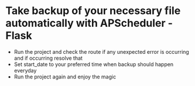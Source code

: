 # Take backup of your necessary file automatically with APScheduler - Flask

* Run the project and check the route if any unexpected error is occurring and if occurring resolve that
* Set start_date to your preferred time when backup should happen everyday
* Run the project again and enjoy the magic